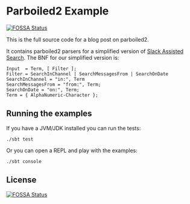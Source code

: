 # Parboiled2 Example
[![FOSSA Status](https://app.fossa.io/api/projects/git%2Bgithub.com%2Fanuccio1%2Fparboiled-example.svg?type=shield)](https://app.fossa.io/projects/git%2Bgithub.com%2Fanuccio1%2Fparboiled-example?ref=badge_shield)

This is the full source code for a blog post on parboiled2.

It contains parboiled2 parsers for a simplified version of [Slack Assisted Search](https://get.slack.help/hc/en-us/articles/202528808-Search-for-messages-and-files).
The BNF for our simplified version is:
```
Input  = Term, [ Filter ];
Filter = SearchInChannel | SearchMessagesFrom | SearchOnDate
SearchInChannel = "in:", Term
SearchMessagesFrom = "from:", Term;
SearchOnDate = "on:", Term;
Term = { AlphaNumeric-Character };
```

## Running the examples
If you have a JVM/JDK installed you can run the tests:
```
./sbt test
```
Or you can open a REPL and play with the examples:
```
./sbt console
```


## License
[![FOSSA Status](https://app.fossa.io/api/projects/git%2Bgithub.com%2Fanuccio1%2Fparboiled-example.svg?type=large)](https://app.fossa.io/projects/git%2Bgithub.com%2Fanuccio1%2Fparboiled-example?ref=badge_large)